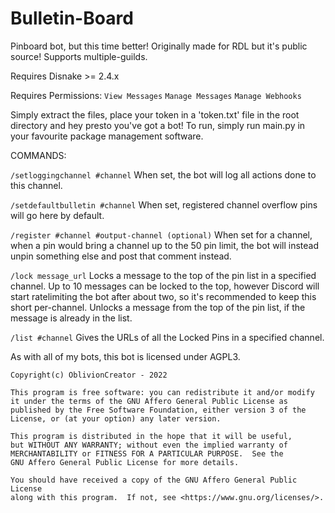 # Bulletin-Board

Pinboard bot, but this time better! Originally made for RDL but it's public source!
Supports multiple-guilds.

Requires Disnake >= 2.4.x

Requires Permissions:
`View Messages`
`Manage Messages`
`Manage Webhooks`

Simply extract the files, place your token in a 'token.txt' file in the root directory and hey presto you've got a bot!
To run, simply run main.py in your favourite package management software.

COMMANDS:

`/setloggingchannel #channel`
When set, the bot will log all actions done to this channel.

`/setdefaultbulletin #channel`
When set, registered channel overflow pins will go here by default.

`/register #channel #output-channel (optional)`
When set for a channel, when a pin would bring a channel up to the 50 pin limit, the bot will instead unpin something else and post that comment instead.

`/lock message_url`
Locks a message to the top of the pin list in a specified channel. Up to 10 messages can be locked to the top, however Discord will start ratelimiting the bot after about two, so it's recommended to keep this short per-channel.
Unlocks a message from the top of the pin list, if the message is already in the list.

`/list #channel`
Gives the URLs of all the Locked Pins in a specified channel.

As with all of my bots, this bot is licensed under AGPL3.

    Copyright(c) OblivionCreator - 2022

    This program is free software: you can redistribute it and/or modify
    it under the terms of the GNU Affero General Public License as
    published by the Free Software Foundation, either version 3 of the
    License, or (at your option) any later version.

    This program is distributed in the hope that it will be useful,
    but WITHOUT ANY WARRANTY; without even the implied warranty of
    MERCHANTABILITY or FITNESS FOR A PARTICULAR PURPOSE.  See the
    GNU Affero General Public License for more details.

    You should have received a copy of the GNU Affero General Public License
    along with this program.  If not, see <https://www.gnu.org/licenses/>.
